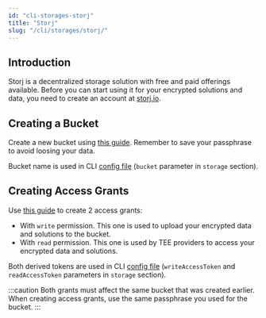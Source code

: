 ```yaml
---
id: "cli-storages-storj"
title: "Storj"
slug: "/cli/storages/storj/"
---
```


## Introduction

Storj is a decentralized storage solution with free and paid offerings available. Before you can start using it for your encrypted solutions and data, you need to create an account at [storj.io](https://www.storj.io/).

## Creating a Bucket

Create a new bucket using [this guide](https://docs.storj.io/dcs/getting-started/quickstart-objectbrowser/). Remember to save your passphrase to avoid loosing your data.

Bucket name is used in CLI [config file](/testnet/cli/configuration#storage) (`bucket` parameter in `storage` section). 

## Creating Access Grants

Use [this guide](https://docs.storj.io/dcs/getting-started/quickstart-uplink-cli/uploading-your-first-object/create-first-access-grant/) to create 2 access grants:
- With `write` permission. This one is used to upload your encrypted data and solutions to the bucket. 
- With `read` permission. This one is used by TEE providers to access your encrypted data and solutions. 

Both derived tokens are used in CLI [config file](/testnet/cli/configuration#storage) (`writeAccessToken` and `readAccessToken` parameters in `storage` section).

:::caution
Both grants must affect the same bucket that was created earlier. When creating access grants, use the same passphrase you used for the bucket.
:::